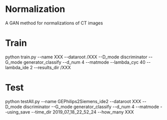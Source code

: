 # Normalization
A GAN method for normalizations of CT images
# Train
python train.py --name XXX  --dataroot /XXX   --D_mode discriminator --G_mode  generator_classify  --d_num 4 --matmode  --lambda_cyc  40  --lambda_ide  2 --results_dir /XXX 
# Test
python testAll.py --name GEPhilips2Siemens_ide2  --dataroot XXX --D_mode discriminator --G_mode  generator_classify   --d_num 4 --matmode  --using_save  --time_dir  2019_07_18_22_52_24  --how_many XXX
